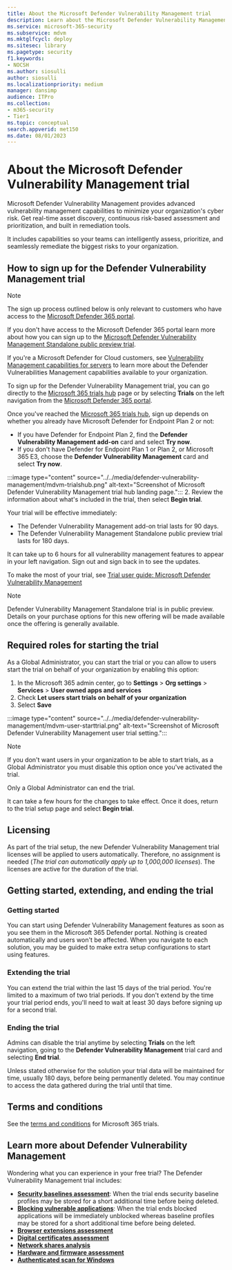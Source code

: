 ```yaml
---
title: About the Microsoft Defender Vulnerability Management trial
description: Learn about the Microsoft Defender Vulnerability Management trial
ms.service: microsoft-365-security
ms.subservice: mdvm
ms.mktglfcycl: deploy
ms.sitesec: library
ms.pagetype: security
f1.keywords:
- NOCSH
ms.author: siosulli
author: siosulli
ms.localizationpriority: medium
manager: dansimp
audience: ITPro
ms.collection: 
- m365-security
- Tier1
ms.topic: conceptual
search.appverid: met150
ms.date: 08/01/2023
---
```


# About the Microsoft Defender Vulnerability Management trial

Microsoft Defender Vulnerability Management provides advanced vulnerability management capabilities to minimize your organization's cyber risk. Get real-time asset discovery, continuous risk-based assessment and prioritization, and built in remediation tools.

It includes capabilities so your teams can intelligently assess, prioritize, and seamlessly remediate the biggest risks to your organization.

## How to sign up for the Defender Vulnerability Management trial

> [!NOTE]
> The sign up process outlined below is only relevant to customers who have access to the [Microsoft Defender 365 portal](https://security.microsoft.com/homepage).
>
> If you don't have access to the Microsoft Defender 365 portal learn more about how you can sign up to the [Microsoft Defender Vulnerability Management Standalone public preview trial](../defender-vulnerability-management/get-defender-vulnerability-management.md#try-defender-vulnerability-management-standalone).
>
> If you're a Microsoft Defender for Cloud customers, see [Vulnerability Management capabilities for servers](./defender-vulnerability-management-capabilities.md#vulnerability-management-capabilities-for-servers) to learn more about the Defender Vulnerabilities Management capabilities available to your organization.

To sign up for the Defender Vulnerability Management trial, you can go directly to the [Microsoft 365 trials hub](https://security.microsoft.com/trialHorizontalHub) page or by selecting **Trials** on the left navigation from the [Microsoft Defender 365 portal](https://security.microsoft.com/homepage).

Once you've reached the [Microsoft 365 trials hub](https://security.microsoft.com/trialHorizontalHub), sign up depends on whether you already have Microsoft Defender for Endpoint Plan 2 or not:

- If you have Defender for Endpoint Plan 2, find the **Defender Vulnerability Management add-on** card and select **Try now**.
- If you don't have Defender for Endpoint Plan 1 or Plan 2, or Microsoft 365 E3, choose the **Defender Vulnerability Management** card and select **Try now**.

:::image type="content" source="../../media/defender-vulnerability-management/mdvm-trialshub.png" alt-text="Screenshot of Microsoft Defender Vulnerability Management trial hub landing page.":::
2. Review the information about what's included in the trial, then select **Begin trial**.

Your trial will be effective immediately:

- The Defender Vulnerability Management add-on trial lasts for 90 days.
- The Defender Vulnerability Management Standalone public preview trial lasts for 180 days.

It can take up to 6 hours for all vulnerability management features to appear in your left navigation. Sign out and sign back in to see the updates.

To make the most of your trial, see [Trial user guide: Microsoft Defender Vulnerability Management](./trial-user-guide-defender-vulnerability-management.md)

> [!NOTE]
> Defender Vulnerability Management Standalone trial is in public preview. Details on your purchase options for this new offering will be made available once the offering is generally available.

## Required roles for starting the trial

As a Global Administrator, you can start the trial or you can allow to users start the trial on behalf of your organization by enabling this option:

1. In the Microsoft 365 admin center, go to **Settings** > **Org settings** > **Services** > **User owned apps and services**
2. Check **Let users start trials on behalf of your organization**
3. Select **Save**

:::image type="content" source="../../media/defender-vulnerability-management/mdvm-user-starttrial.png" alt-text="Screenshot of Microsoft Defender Vulnerability Management user trial setting.":::

> [!NOTE]
> If you don't want users in your organization to be able to start trials, as a Global Administrator you must disable this option once you've activated the trial.
>
> Only a Global Administrator can end the trial.

It can take a few hours for the changes to take effect. Once it does, return to the trial setup page and select **Begin trial**.

## Licensing

As part of the trial setup, the new Defender Vulnerability Management trial licenses will be applied to users automatically. Therefore, no assignment is needed (_The trial can automatically apply up to 1,000,000 licenses_). The licenses are active for the duration of the trial.

## Getting started, extending, and ending the trial

### Getting started

You can start using Defender Vulnerability Management features as soon as you see them in the Microsoft 365 Defender portal. Nothing is created automatically and users won't be affected. When you navigate to each solution, you may be guided to make extra setup configurations to start using features.

### Extending the trial

You can extend the trial within the last 15 days of the trial period. You're limited to a maximum of two trial periods. If you don't extend by the time your trial period ends, you'll need to wait at least 30 days before signing up for a second trial.

### Ending the trial

Admins can disable the trial anytime by selecting **Trials** on the left navigation, going to the **Defender Vulnerability Management** trial card and selecting **End trial**.

Unless stated otherwise for the solution your trial data will be maintained for time, usually 180 days, before being permanently deleted. You may continue to access the data gathered during the trial until that time.

## Terms and conditions

See the [terms and conditions](/legal/microsoft-365/microsoft-365-trial) for Microsoft 365 trials.

## Learn more about Defender Vulnerability Management

Wondering what you can experience in your free trial? The Defender Vulnerability Management trial includes:

- **[Security baselines assessment](tvm-security-baselines.md)**: When the trial ends security baseline profiles may be stored for a short additional time before being deleted.
- **[Blocking vulnerable applications](tvm-block-vuln-apps.md)**: When the trial ends blocked applications will be immediately unblocked whereas baseline profiles may be stored for a short additional time before being deleted.
- **[Browser extensions assessment](tvm-browser-extensions.md)**
- **[Digital certificates assessment](tvm-certificate-inventory.md)**
- **[Network shares analysis](tvm-network-share-assessment.md)**
- **[Hardware and firmware assessment](tvm-hardware-and-firmware.md)**
- **[Authenticated scan for Windows](windows-authenticated-scan.md)**
